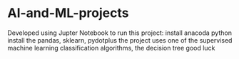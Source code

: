 # AI-and-ML-projects
Developed using Jupter Notebook
to run this project:
install anacoda python
install the pandas, sklearn, pydotplus
the project uses one of the supervised machine learning classification algorithms, the decision tree
good luck

